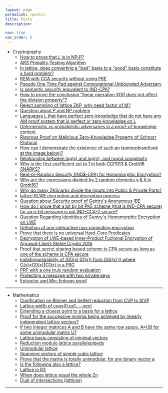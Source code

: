 ```yaml
---
layout: page
permalink: /posts/
title: Posts
description: 

nav: true
nav_order: 6
---
```


* Cryptography
    * <a href="https://crypto.stackexchange.com/a/113144/116220">How to prove that 𝐿 is in NP∖P?</a>
    * <a href="https://crypto.stackexchange.com/a/113144/116220">AKS Primality-Testing Algorithm</a>
    * <a href="https://crypto.stackexchange.com/a/112774/116220">In lattice, does converting a "bad" basis to a "good" basis constitute a hard problem?</a>
    * <a href="https://crypto.stackexchange.com/a/112747/116220">KEM with CCA security without using PKE</a>
    * <a href="https://crypto.stackexchange.com/a/112595/116220">Pseudo One Time Pad against Computational Unbounded Adversary</a>
    * <a href="https://crypto.stackexchange.com/a/111589/116220">Is semantic security equvalent to IND-CPA?</a>
    * <a href="https://crypto.stackexchange.com/a/112130/116220">How to prove the conclusion "linear operation XOR does not affect the division property"?</a>
    * <a href="https://crypto.stackexchange.com/a/112291/116220">Reject sampling of lattice ZKP, why need factor of M?</a>
    * <a href="https://crypto.stackexchange.com/a/112079/116220">Question about P and NP problem</a>
    * <a href="https://crypto.stackexchange.com/a/112308/116220">Languages L that have perfect zero-knowledge that do not have any AM proof system that is perfect or zero-knowledge on L</a>
    * <a href="https://crypto.stackexchange.com/a/112548/116220">Deterministic vs probabilistic adversaries in a proof-of-knowledge context</a>
    * <a href="https://crypto.stackexchange.com/a/112583/116220">Rigorous Proof on Malicious Zero-Knowledge Property of Schnorr Protocol</a>
    * <a href="https://crypto.stackexchange.com/a/112654/116220">How can I demonstrate the existence of such an isomorphism(look at the image below)?</a>
    * <a href="https://crypto.stackexchange.com/a/112668/116220">Relationship between log⁡(κ) and log⁡(n), and round complexity</a>
    * <a href="https://crypto.stackexchange.com/a/112286/116220">Why is the first coefficient set to 1 in both GGPR13 & Groth16 SNARKS?</a>
    * <a href="https://crypto.stackexchange.com/a/111999/116220">Real-or-Random Security (IND$-CPA) for Homomorphic Encryption?</a>
    * <a href="https://crypto.stackexchange.com/a/112294/116220">Why are the expressions divided by 2 random elements γ & δ in Groth16?</a>
    * <a href="https://crypto.stackexchange.com/a/112301/116220">Why do many ZKSnarks divide the Inputs into Public & Private Parts?</a>
    * <a href="https://crypto.stackexchange.com/a/112258/116220">lattice RLWE encryption and decryption process</a>
    * <a href="https://crypto.stackexchange.com/a/112212/116220">Question about Security proof of Gentry's Anonymous IBE</a>
    * <a href="https://crypto.stackexchange.com/a/112218/116220">How do I prove that a bit by bit PKE scheme (that is IND-CPA secure) for an n-bit message is not IND-CCA-2 secure?</a>
    * <a href="https://crypto.stackexchange.com/a/112231/116220">Question Regarding Idenitities of Gentry's Homomorphic Encryption on LWE</a>
    * <a href="https://crypto.stackexchange.com/a/112239/116220">Definition of non-interactive non-commiting encryption</a>
    * <a href="https://crypto.stackexchange.com/a/112242/116220">Prove that there is no universal Hard-Core Predicates</a>
    * <a href="https://crypto.stackexchange.com/a/112259/116220">Decryption of LWE-based Inner-Product Fuctional Encryption of Agrawal-Libert-Stehle Crypto 2016</a>
    * <a href="https://crypto.stackexchange.com/a/111679/116220">Proof that secret sharing based scheme is CPA secure as long as one of the scheme is CPA secure</a>
    * <a href="https://crypto.stackexchange.com/a/112167/116220">Indistinguishability of (G0(x),G1(x)) from (G0(x),t) where G(x)=G0(x)‖G1(x) is a PRG</a>
    * <a href="https://crypto.stackexchange.com/a/112180/116220">PRF with a one truly random evaluation</a>
    * <a href="https://crypto.stackexchange.com/a/112201/116220">Protecting a message with two private keys</a>
    * <a href="https://crypto.stackexchange.com/a/112634/116220">Extractor and Min-Entropy proof</a>

---

* Mathematics
    * <a href="https://math.stackexchange.com/a/4954366/932011">Clarification on Blomer and Seifert reduction from CVP to SIVP</a>
    * <a href="https://math.stackexchange.com/a/4934607/932011">Lattice width of conv(0,ne1,⋯,nen)</a>
    * <a href="https://math.stackexchange.com/a/4917064/932011">Extending a closest point to a basis for a lattice</a>
    * <a href="https://math.stackexchange.com/a/4912473/932011">Proof for the successive minima being achieved by linearly independent lattice vectors?</a>
    * <a href="https://math.stackexchange.com/a/4912008/932011">If two integer matrices A and B have the same row space, A=UB for some unimodular matrix U?</a>
    * <a href="https://math.stackexchange.com/a/4910717/932011">Lattice basis consisting of minimal vectors</a>
    * <a href="https://math.stackexchange.com/a/4910706/932011">Reduction modulo lattice parallelepipeds</a>
    * <a href="https://math.stackexchange.com/a/4903555/932011">Unimodular lattice</a>
    * <a href="https://math.stackexchange.com/a/4158570/932011">Spanning vectors of simple cubic lattice</a>
    * <a href="https://math.stackexchange.com/a/4154885/932011">Prove that the matrix is totally unimodular, for any binary vector a</a>
    * <a href="https://math.stackexchange.com/a/4158147/932011">Is the following also a lattice?</a>
    * <a href="https://math.stackexchange.com/a/4157593/932011">Lattice in R3</a>
    * <a href="https://math.stackexchange.com/a/4157556/932011">When does lattice equal the whole Zn</a>
    * <a href="https://math.stackexchange.com/a/4154609/932011">Dual of intersections (lattices)</a>
    
---
